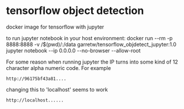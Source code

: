 # tensorflow object detection

docker image for tensorflow with jupyter


to run jupyter notebook in your host environment:
docker run --rm -p 8888:8888 -v /$(pwd)/:/data garretw/tensorflow_objdetect_jupyter:1.0 jupyter notebook --ip 0.0.0.0 --no-browser --allow-root

For some reason when running jupyter the IP turns into some kind of 12 character alpha numeric code.
For example

```
http://96175bf43a81....
```

changing this to 'localhost' seems to work

```
http://localhost......
```
